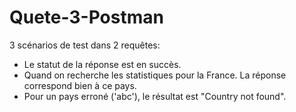 # Quete-3-Postman
3 scénarios de test dans 2 requêtes:
  - Le statut de la réponse est en succès.
  - Quand on recherche les statistiques pour la France. La réponse correspond bien à ce pays.
  - Pour un pays erroné ('abc'), le résultat est "Country not found".
